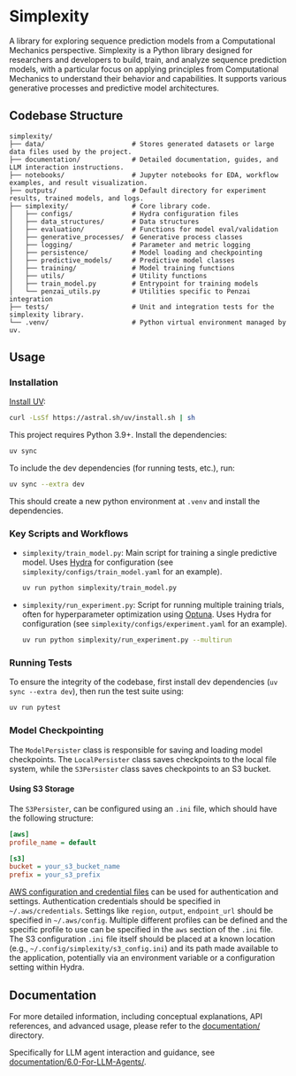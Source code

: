 # Simplexity

A library for exploring sequence prediction models from a Computational Mechanics perspective. Simplexity is a Python library designed for researchers and developers to build, train, and analyze sequence prediction models, with a particular focus on applying principles from Computational Mechanics to understand their behavior and capabilities. It supports various generative processes and predictive model architectures.

## Codebase Structure

```
simplexity/
├── data/                      # Stores generated datasets or large data files used by the project.
├── documentation/             # Detailed documentation, guides, and LLM interaction instructions.
├── notebooks/                 # Jupyter notebooks for EDA, workflow examples, and result visualization.
├── outputs/                   # Default directory for experiment results, trained models, and logs.
├── simplexity/                # Core library code.
│   ├── configs/               # Hydra configuration files
│   ├── data_structures/       # Data structures
│   ├── evaluation/            # Functions for model eval/validation
│   ├── generative_processes/  # Generative process classes
│   ├── logging/               # Parameter and metric logging
│   ├── persistence/           # Model loading and checkpointing
│   ├── predictive_models/     # Predictive model classes
│   ├── training/              # Model training functions
│   ├── utils/                 # Utility functions
│   ├── train_model.py         # Entrypoint for training models
│   └── penzai_utils.py        # Utilities specific to Penzai integration
├── tests/                     # Unit and integration tests for the simplexity library.
└── .venv/                     # Python virtual environment managed by uv.
```

## Usage

### Installation

[Install UV](https://docs.astral.sh/uv/getting-started/installation/):

```bash
curl -LsSf https://astral.sh/uv/install.sh | sh
```

This project requires Python 3.9+. Install the dependencies:

```bash
uv sync
```

To include the dev dependencies (for running tests, etc.), run:

```bash
uv sync --extra dev
```

This should create a new python environment at `.venv` and install the dependencies.

### Key Scripts and Workflows

*   `simplexity/train_model.py`: Main script for training a single predictive model. Uses [Hydra](https://hydra.cc/) for configuration (see `simplexity/configs/train_model.yaml` for an example).
    ```bash
    uv run python simplexity/train_model.py
    ```

*   `simplexity/run_experiment.py`: Script for running multiple training trials, often for hyperparameter optimization using [Optuna](https://optuna.org/). Uses Hydra for configuration (see `simplexity/configs/experiment.yaml` for an example).
    ```bash
    uv run python simplexity/run_experiment.py --multirun
    ```

### Running Tests

To ensure the integrity of the codebase, first install dev dependencies (`uv sync --extra dev`), then run the test suite using:

```bash
uv run pytest
```

### Model Checkpointing

The `ModelPersister` class is responsible for saving and loading model checkpoints. The `LocalPersister` class saves checkpoints to the local file system, while the `S3Persister` class saves checkpoints to an S3 bucket.
#### Using S3 Storage

The `S3Persister`, can be configured using an `.ini` file, which should have the following structure:

```ini
[aws]
profile_name = default

[s3]
bucket = your_s3_bucket_name
prefix = your_s3_prefix
```

[AWS configuration and credential files](https://docs.aws.amazon.com/cli/v1/userguide/cli-configure-files.html) can be used for authentication and settings. Authentication credentials should be specified in `~/.aws/credentials`. Settings like `region`, `output`, `endpoint_url` should be specified in `~/.aws/config`. Multiple different profiles can be defined and the specific profile to use can be specified in the `aws` section of the `.ini` file. The S3 configuration `.ini` file itself should be placed at a known location (e.g., `~/.config/simplexity/s3_config.ini`) and its path made available to the application, potentially via an environment variable or a configuration setting within Hydra.

## Documentation

For more detailed information, including conceptual explanations, API references, and advanced usage, please refer to the [documentation/](./documentation/) directory.

Specifically for LLM agent interaction and guidance, see [documentation/6.0-For-LLM-Agents/](./documentation/6.0-For-LLM-Agents/).
